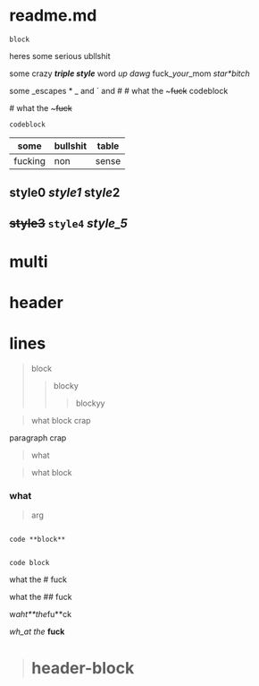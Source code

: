 # readme.md
```
block
```

heres some serious ubllshit

some crazy ***triple style*** word _up_ *dawg* fuck_*your*_mom *star\*bitch*

some _escapes \* _ and \` and \#
\# what the \~~~fuck~~ codeblock

\# what the \~~~fuck~~
```
codeblock
```

some | bullshit | table
---|---|---
fucking | non | sense

## style0 *style1* **sty*le*2**

## ~~style3~~ `style4` _style_5_

# multi
# header
# lines

> block
> > blocky
> > > blockyy


> what
block
crap
>

paragraph
crap
> what

> what
block
### what

> arg

```

code **block**
 ```   

 ```
 ```

```
code block
```

what the # fuck

what the ## fuck

w*aht**the*fu**ck

_wh_at the_ **fuck**

> # header-block


